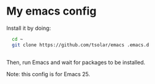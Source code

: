 # My emacs config

Install it by doing:
```bash
  cd ~
  git clone https://github.com/tsolar/emacs .emacs.d
  
```

Then, run Emacs and wait for packages to be installed.

Note: this config is for Emacs 25.
